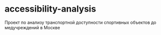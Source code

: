 # accessibility-analysis
Проект по анализу транспортной доступности спортивных объектов до медучреждений в Москве
